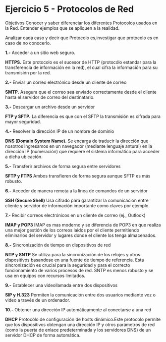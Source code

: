 Ejercicio 5 - Protocolos de Red
=

Objetivos
Conocer y saber diferenciar los diferentes Protocolos usados en la Red.
Entender ejemplos que se apliquen a la realidad.

Analizar cada caso y decir que Protocolo es,investigar que protocolo es en caso de no conocerlo.

__1.-__ Acceder a un sitio web seguro. 

  __HTTPS.__ Este protocolo es el sucesor de HTTP (protocólo estandar para la transferencia de información en la red),
  el cual cifra la información para su transmisión por la red.
  
__2.-__	Enviar un correo electrónico desde un cliente de correo	

  __SMTP.__ Asegura que el correo sea enviado correctamente desde el cliente hasta el servidor de correo del destinatario.

__3.-__	Descargar un archivo desde un servidor

  __FTP y SFTP.__ La diferencia es que con el SFTP la transmisión es cifrada para mayor seguridad.

__4.-__	Resolver la dirección IP de un nombre de dominio	

  __DNS (Domain System Name)__. Se encarga de traducir la dirección que nosotros ingresamos en un navegador (mediante lenguaje antural)
en la dirección IP (numeración) que requiere el sistema informático para acceder a dicha ubicación.

__5.-__	Transferir archivos de forma segura entre servidores	

  __SFTP y FTPS__ Ambos transfieren de forma segura aunque SFTP es más robusto.
  
__6.-__	Acceder de manera remota a la línea de comandos de un servidor	

  __SSH (Secure Shell)__ Usa cifrado para garantizar la comunicación entre cliente y servidor de información importante como claves por ejemplo.

__7.-__	Recibir correos electrónicos en un cliente de correo (ej., Outlook)	

  __IMAP y POP3__ IMAP es mas moderno y se diferencia de POP3 en que realiza una mejor gestión de los correos laidos por el cliente permitiendo 
  eliminarlos del servidor y lugares donde el cliente los tenga almacenados.
  
__8.-__	Sincronización de tiempo en dispositivos de red	

  __NTP y SNTP__ Se utiliza para la sincronización de los relojes y otros dispositivos basandose en una fuente de tiempo de referencia. Esta sincronización
 es crucial para la seguridad y para el correcto funcionamiento de varios procesos de red. SNTP es menos robusto y se usa en equipos con recursos limitados.
 
__9.-__	Establecer una videollamada entre dos dispositivos	

   __SIP y H.323__  Permiten la comunicación entre dos usuarios mediante voz  o video a través de un ordenador.
   
__10.-__	Obtener una dirección IP automáticamente al conectarse a una red	

  __DHCP__ Protocólo de configuración de hosts dinámico.Este protocolo permite que los dispositivos obtengan una dirección IP y otros parámetros de red
  (como la puerta de enlace predeterminada y los servidores DNS) de un servidor DHCP de forma automática.

  
